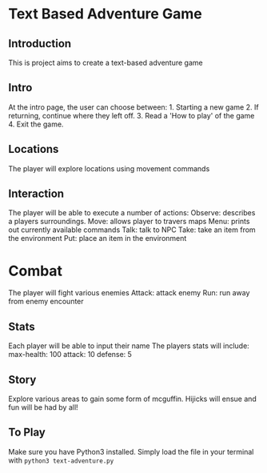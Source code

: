 # Text Based Adventure Game

## Introduction
This is project aims to create a text-based adventure game 

## Intro
At the intro page, the user can choose between: 1. Starting a new game
2. If returning, continue where they left off.
3. Read a 'How to play' of the game
4. Exit the game.

## Locations
The player will explore locations using movement commands

## Interaction
The player will be able to execute a number of actions:
Observe: describes a players surroundings.
Move: allows player to travers maps
Menu: prints out currently available commands
Talk: talk to NPC
Take: take an item from the environment
Put: place an item in the environment



# Combat
The player will fight various enemies
Attack: attack enemy
Run: run away from enemy encounter


## Stats
Each player will be able to input their name
The players stats will include:
max-health: 100
attack: 10
defense: 5

## Story
Explore various areas to gain some form of mcguffin. Hijicks will ensue and fun will be had by all!


## To Play
Make sure you have Python3 installed.
Simply load the file in your terminal with
```python3 text-adventure.py```
